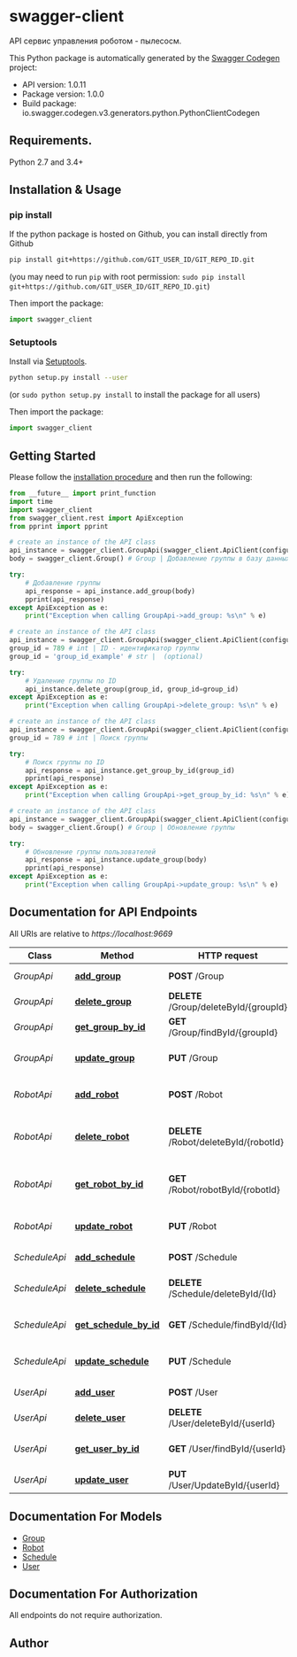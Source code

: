 # swagger-client
API сервис управления роботом - пылесосм.

This Python package is automatically generated by the [Swagger Codegen](https://github.com/swagger-api/swagger-codegen) project:

- API version: 1.0.11
- Package version: 1.0.0
- Build package: io.swagger.codegen.v3.generators.python.PythonClientCodegen

## Requirements.

Python 2.7 and 3.4+

## Installation & Usage
### pip install

If the python package is hosted on Github, you can install directly from Github

```sh
pip install git+https://github.com/GIT_USER_ID/GIT_REPO_ID.git
```
(you may need to run `pip` with root permission: `sudo pip install git+https://github.com/GIT_USER_ID/GIT_REPO_ID.git`)

Then import the package:
```python
import swagger_client 
```

### Setuptools

Install via [Setuptools](http://pypi.python.org/pypi/setuptools).

```sh
python setup.py install --user
```
(or `sudo python setup.py install` to install the package for all users)

Then import the package:
```python
import swagger_client
```

## Getting Started

Please follow the [installation procedure](#installation--usage) and then run the following:

```python
from __future__ import print_function
import time
import swagger_client
from swagger_client.rest import ApiException
from pprint import pprint

# create an instance of the API class
api_instance = swagger_client.GroupApi(swagger_client.ApiClient(configuration))
body = swagger_client.Group() # Group | Добавление группы в базу данных

try:
    # Добавление группы
    api_response = api_instance.add_group(body)
    pprint(api_response)
except ApiException as e:
    print("Exception when calling GroupApi->add_group: %s\n" % e)

# create an instance of the API class
api_instance = swagger_client.GroupApi(swagger_client.ApiClient(configuration))
group_id = 789 # int | ID - идентификатор группы
group_id = 'group_id_example' # str |  (optional)

try:
    # Удаление группы по ID
    api_instance.delete_group(group_id, group_id=group_id)
except ApiException as e:
    print("Exception when calling GroupApi->delete_group: %s\n" % e)

# create an instance of the API class
api_instance = swagger_client.GroupApi(swagger_client.ApiClient(configuration))
group_id = 789 # int | Поиск группы

try:
    # Поиск группы по ID
    api_response = api_instance.get_group_by_id(group_id)
    pprint(api_response)
except ApiException as e:
    print("Exception when calling GroupApi->get_group_by_id: %s\n" % e)

# create an instance of the API class
api_instance = swagger_client.GroupApi(swagger_client.ApiClient(configuration))
body = swagger_client.Group() # Group | Обновление группы

try:
    # Обновление группы пользователей
    api_response = api_instance.update_group(body)
    pprint(api_response)
except ApiException as e:
    print("Exception when calling GroupApi->update_group: %s\n" % e)
```

## Documentation for API Endpoints

All URIs are relative to *https://localhost:9669*

Class | Method | HTTP request | Description
------------ | ------------- | ------------- | -------------
*GroupApi* | [**add_group**](docs/GroupApi.md#add_group) | **POST** /Group | Добавление группы
*GroupApi* | [**delete_group**](docs/GroupApi.md#delete_group) | **DELETE** /Group/deleteById/{groupId} | Удаление группы по ID
*GroupApi* | [**get_group_by_id**](docs/GroupApi.md#get_group_by_id) | **GET** /Group/findById/{groupId} | Поиск группы по ID
*GroupApi* | [**update_group**](docs/GroupApi.md#update_group) | **PUT** /Group | Обновление группы пользователей
*RobotApi* | [**add_robot**](docs/RobotApi.md#add_robot) | **POST** /Robot | Добавление робота-пылесоса
*RobotApi* | [**delete_robot**](docs/RobotApi.md#delete_robot) | **DELETE** /Robot/deleteById/{robotId} | Удаление робота-пылесоса по ID
*RobotApi* | [**get_robot_by_id**](docs/RobotApi.md#get_robot_by_id) | **GET** /Robot/robotById/{robotId} | Поиск робота-пылесоса по ID
*RobotApi* | [**update_robot**](docs/RobotApi.md#update_robot) | **PUT** /Robot | Обновление робота-пылесоса
*ScheduleApi* | [**add_schedule**](docs/ScheduleApi.md#add_schedule) | **POST** /Schedule | Добавление расписания
*ScheduleApi* | [**delete_schedule**](docs/ScheduleApi.md#delete_schedule) | **DELETE** /Schedule/deleteById/{Id} | Удаление расписания по ID
*ScheduleApi* | [**get_schedule_by_id**](docs/ScheduleApi.md#get_schedule_by_id) | **GET** /Schedule/findById/{Id} | Поиск расписания по ID
*ScheduleApi* | [**update_schedule**](docs/ScheduleApi.md#update_schedule) | **PUT** /Schedule | Обновление расписания уборки
*UserApi* | [**add_user**](docs/UserApi.md#add_user) | **POST** /User | Добавить пользователя
*UserApi* | [**delete_user**](docs/UserApi.md#delete_user) | **DELETE** /User/deleteById/{userId} | Удаление пользователя
*UserApi* | [**get_user_by_id**](docs/UserApi.md#get_user_by_id) | **GET** /User/findById/{userId} | Поиск пользователя по ID
*UserApi* | [**update_user**](docs/UserApi.md#update_user) | **PUT** /User/UpdateById/{userId} | Обновить пользвателя

## Documentation For Models

 - [Group](docs/Group.md)
 - [Robot](docs/Robot.md)
 - [Schedule](docs/Schedule.md)
 - [User](docs/User.md)

## Documentation For Authorization

 All endpoints do not require authorization.


## Author


